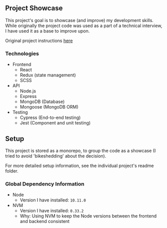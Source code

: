 ## Project Showcase

This project's goal is to showcase (and improve) my development skills. While originally the project code was used as a part of a technical interview, I have used it as a base to improve upon.

Original project instructions [here](coding-exercise-selected.pdf)

### Technologies

- Frontend
  - React
  - Redux (state management)
  - SCSS
- API
  - Node.js
  - Express
  - MongoDB (Database)
  - Mongoose (MongoDB ORM)
- Testing
  - Cypress (End-to-end testing)
  - Jest (Component and unit testing)

## Setup

This project is stored as a monorepo, to group the code as a showcase (I tried to avoid 'bikeshedding' about the decision).

For more detailed setup information, see the individual project's readme folder.

### Global Dependency Information

- Node
  - Version I have installed: `10.11.0`
- NVM
  - Version I have installed: `0.33.2`
  - Why: Using NVM to keep the Node versions between the frontend and backend consistent
